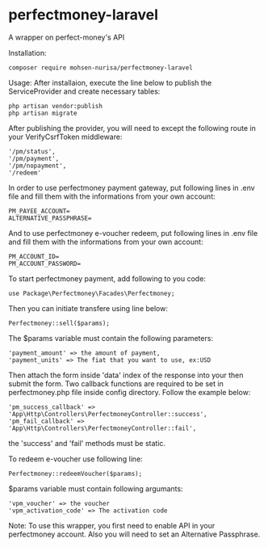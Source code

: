 # perfectmoney-laravel
A wrapper on perfect-money's API

Installation:

	composer require mohsen-nurisa/perfectmoney-laravel

Usage: 
After installaion, execute the line below to publish the ServiceProvider and create necessary tables:

	php artisan vendor:publish
	php artisan migrate

After publishing the provider, you will need to except the following route in your VerifyCsrfToken middleware:

	'/pm/status',
	'/pm/payment',
	'/pm/nopayment',
	'/redeem'

In order to use perfectmoney payment gateway, put following lines in .env file and fill them with the informations from your own account:

	PM_PAYEE_ACCOUNT=
	ALTERNATIVE_PASSPHRASE=

And to use perfectmoney e-voucher redeem, put following lines in .env file and fill them with the informations from your own account:

	PM_ACCOUNT_ID=
	PM_ACCOUNT_PASSWORD=

To start perfectmoney payment, add following to you code:

	use Package\Perfectmoney\Facades\Perfectmoney;

Then you can initiate transfere using line below:

	Perfectmoney::sell($params);

The $params variable must contain the following parameters:

	'payment_amount' => the amount of payment,
	'payment_units' => The fiat that you want to use, ex:USD

Then attach the form inside 'data' index of the response into your then submit the form.
Two callback functions are required to be set in perfectmoney.php file inside config directory. Follow the example below:

	'pm_success_callback' => 'App\Http\Controllers\PerfectmoneyController::success',
	'pm_fail_callback' => 'App\Http\Controllers\PerfectmoneyController::fail',
  
the 'success' and 'fail' methods must be static.
  
To redeem e-voucher use following line:

	Perfectmoney::redeemVoucher($params);

$params variable must contain following argumants:

	'vpm_voucher' => the voucher
	'vpm_activation_code' => The activation code

Note:
To use this wrapper, you first need to enable API in your perfectmoney account. Also you will need to set an Alternative Passphrase.
